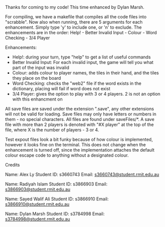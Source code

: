 Thanks for coming to my code! This time enhanced by Dylan Marsh.

For compiling, we have a makefile that compiles all the code files into "scrabble". 
Now also when running, there are 5 arguments for each enhancement. Simply type 'y' to include one, 
or 'n' to exclude. The enhancements are in the order:
Help! - Better Invalid Input - Colour - Word Checking - 3/4 Player

Enhancements:
 - Help!: during your turn, type "help" to get a list of useful commands
 - Better Invalid Input: For each invalid input, the game will tell you what part of the input was invalid
 - Colour: adds colour to player names, the tiles in their hand, and the tiles they place on the board
 - Word Checking: checks the "web2" file if the word exists in the dictionary, placing will fail if word does not exist
 - 3/4 Player: gives the option to play with 3 or 4 players. 2 is not an option with this enhancment on

All save files are saved under the extension ".save", any other extensions will not be valid for loading.
Save files may only have letters or numbers in them - no special characters. All files are found under saveFiles/*.
A save file with more than 2 players is denoted with "#X player" at the top of the file, where X is the number
of players - 3 or 4.

Test expout files look a bit funky because of how colour is implemented, however it looks fine on the terminal.
This does not change when the enhancement is turned off, since the implementation attaches the default colour
escape code to anything without a designated colour.

Credits

Name: Alex Ly
Student ID: s3660743
Email: s3660743@student.rmit.edu.au

Name: Radiyah Islam
Student ID: s3866903
Email: s3866903@student.rmit.edu.au

Name: Sayed Walif Ali
Student ID: s3866910
Email: s3866910@student.rmit.edu.au

Name: Dylan Marsh
Student ID: s3784998
Email: s3784998@student.rmit.edu.au
